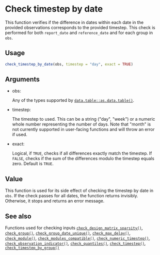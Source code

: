 # Check timestep by date

This function verifies if the difference in dates within each date in
the provided observations corresponds to the provided timestep. This
check is performed for both `report_date` and `reference_date` and for
each group in `obs`.

## Usage

``` r
check_timestep_by_date(obs, timestep = "day", exact = TRUE)
```

## Arguments

- obs:

  Any of the types supported by
  [`data.table::as.data.table()`](https://rdatatable.gitlab.io/data.table/reference/as.data.table.html).

- timestep:

  The timestep to used. This can be a string ("day", "week") or a
  numeric whole number representing the number of days. Note that
  "month" is not currently supported in user-facing functions and will
  throw an error if used.

- exact:

  Logical, if `TRUE`, checks if all differences exactly match the
  timestep. If `FALSE`, checks if the sum of the differences modulo the
  timestep equals zero. Default is `TRUE`.

## Value

This function is used for its side effect of checking the timestep by
date in `obs`. If the check passes for all dates, the function returns
invisibly. Otherwise, it stops and returns an error message.

## See also

Functions used for checking inputs
[`check_design_matrix_sparsity()`](https://package.epinowcast.org/dev/reference/check_design_matrix_sparsity.md),
[`check_group()`](https://package.epinowcast.org/dev/reference/check_group.md),
[`check_group_date_unique()`](https://package.epinowcast.org/dev/reference/check_group_date_unique.md),
[`check_max_delay()`](https://package.epinowcast.org/dev/reference/check_max_delay.md),
[`check_module()`](https://package.epinowcast.org/dev/reference/check_module.md),
[`check_modules_compatible()`](https://package.epinowcast.org/dev/reference/check_modules_compatible.md),
[`check_numeric_timestep()`](https://package.epinowcast.org/dev/reference/check_numeric_timestep.md),
[`check_observation_indicator()`](https://package.epinowcast.org/dev/reference/check_observation_indicator.md),
[`check_quantiles()`](https://package.epinowcast.org/dev/reference/check_quantiles.md),
[`check_timestep()`](https://package.epinowcast.org/dev/reference/check_timestep.md),
[`check_timestep_by_group()`](https://package.epinowcast.org/dev/reference/check_timestep_by_group.md)
